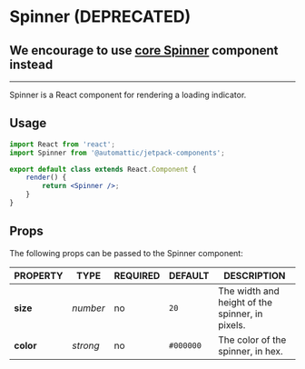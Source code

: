 # Spinner (DEPRECATED)

## We encourage to use [core Spinner](https://github.com/WordPress/gutenberg/tree/trunk/packages/components/src/spinner#readme) component instead
---------

Spinner is a React component for rendering a loading indicator.

## Usage

```jsx
import React from 'react';
import Spinner from '@automattic/jetpack-components';

export default class extends React.Component {
	render() {
		return <Spinner />;
	}
}
```

## Props

The following props can be passed to the Spinner component:

| PROPERTY  | TYPE     | REQUIRED | DEFAULT   | DESCRIPTION                                     |
| --------- | -------- | -------- | --------- | ----------------------------------------------- |
| **size**  | _number_ | no       | `20`      | The width and height of the spinner, in pixels. |
| **color** | _strong_ | no       | `#000000` | The color of the spinner, in hex.               |
